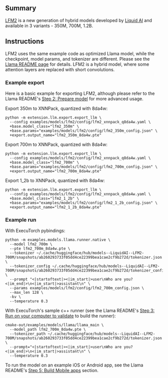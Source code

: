 ## Summary
[LFM2](https://huggingface.co/collections/LiquidAI/lfm2-686d721927015b2ad73eaa38) is a new generation of hybrid models developed by [Liquid AI](https://www.liquid.ai/) and available in 3 variants - 350M, 700M, 1.2B.

## Instructions

LFM2 uses the same example code as optimized Llama model, while the checkpoint, model params, and tokenizer are different. Please see the [Llama README page](../llama/README.md) for details.
LFM2 is a hybrid model, where some attention layers are replaced with short convolutions.

### Example export
Here is a basic example for exporting LFM2, although please refer to the Llama README's [Step 2: Prepare model](../llama/README.md#step-2-prepare-model) for more advanced usage.

Export 350m to XNNPack, quantized with 8da4w:
```
python -m extension.llm.export.export_llm \
  --config examples/models/lfm2/config/lfm2_xnnpack_q8da4w.yaml \
  +base.model_class="lfm2_350m" \
  +base.params="examples/models/lfm2/config/lfm2_350m_config.json" \
  +export.output_name="lfm2_350m_8da4w.pte"
```

Export 700m to XNNPack, quantized with 8da4w:
```
python -m extension.llm.export.export_llm \
  --config examples/models/lfm2/config/lfm2_xnnpack_q8da4w.yaml \
  +base.model_class="lfm2_700m" \
  +base.params="examples/models/lfm2/config/lfm2_700m_config.json" \
  +export.output_name="lfm2_700m_8da4w.pte"
```

Export 1_2b to XNNPack, quantized with 8da4w:
```
python -m extension.llm.export.export_llm \
  --config examples/models/lfm2/config/lfm2_xnnpack_q8da4w.yaml \
  +base.model_class="lfm2_1_2b" \
  +base.params="examples/models/lfm2/config/lfm2_1_2b_config.json" \
  +export.output_name="lfm2_1_2b_8da4w.pte"
```
### Example run
With ExecuTorch pybindings:
```
python -m examples.models.llama.runner.native \
  --model lfm2_700m \
  --pte lfm2_700m_8da4w.pte \
  --tokenizer ~/.cache/huggingface/hub/models--LiquidAI--LFM2-700M/snapshots/ab260293733f05dd4ce22399bea1cae2cf9b272d/tokenizer.json \
  --tokenizer_config ~/.cache/huggingface/hub/models--LiquidAI--LFM2-700M/snapshots/ab260293733f05dd4ce22399bea1cae2cf9b272d/tokenizer_config.json \
  --prompt "<|startoftext|><|im_start|>user\nWho are you?<|im_end|>\n<|im_start|>assistant\n" \
  --params examples/models/lfm2/config/lfm2_700m_config.json \
  --max_len 128 \
  -kv \
  --temperature 0.3
```

With ExecuTorch's sample c++ runner (see the Llama README's [Step 3: Run on your computer to validate](../llama/README.md#step-3-run-on-your-computer-to-validate) to build the runner):
```
cmake-out/examples/models/llama/llama_main \
  --model_path lfm2_700m_8da4w.pte \
  --tokenizer_path ~/.cache/huggingface/hub/models--LiquidAI--LFM2-700M/snapshots/ab260293733f05dd4ce22399bea1cae2cf9b272d/tokenizer.json \
  --prompt="<|startoftext|><|im_start|>user\nWho are you?<|im_end|>\n<|im_start|>assistant\n" \
  --temperature 0.3
```

To run the model on an example iOS or Android app, see the Llama README's [Step 5: Build Mobile apps](../llama/README.md#step-5-build-mobile-apps) section.
